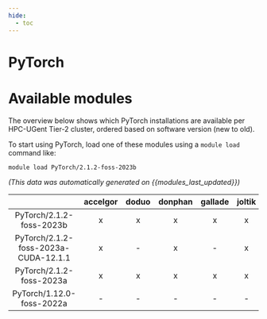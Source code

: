 ```yaml
---
hide:
  - toc
---
```


PyTorch
=======

# Available modules


The overview below shows which PyTorch installations are available per HPC-UGent Tier-2 cluster, ordered based on software version (new to old).

To start using PyTorch, load one of these modules using a `module load` command like:

```shell
module load PyTorch/2.1.2-foss-2023b
```

*(This data was automatically generated on {{modules_last_updated}})*

| |accelgor|doduo|donphan|gallade|joltik|litleo|shinx|
| :---: | :---: | :---: | :---: | :---: | :---: | :---: | :---: |
|PyTorch/2.1.2-foss-2023b|x|x|x|x|x|x|x|
|PyTorch/2.1.2-foss-2023a-CUDA-12.1.1|x|-|x|-|x|x|-|
|PyTorch/2.1.2-foss-2023a|x|x|x|x|x|x|x|
|PyTorch/1.12.0-foss-2022a|-|-|-|-|-|x|x|
